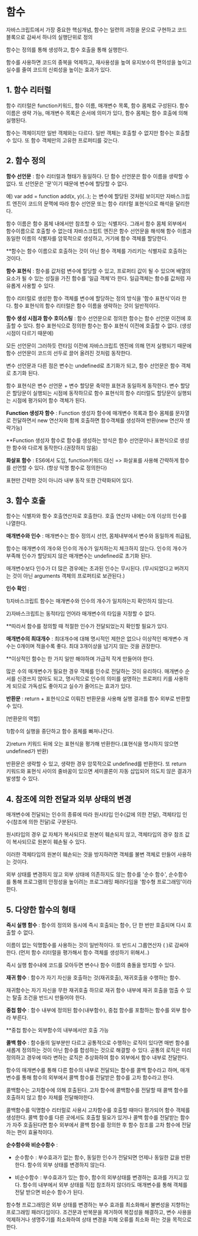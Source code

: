 # 함수

자바스크립트에서 가장 중요한 핵심개념, 함수는 일련의 과정을 문으로 구현하고 코드 블록으로 감싸서 하나의 실행단위로 정의

함수는 정의를 통해 생성하고, 함수 호출을 통해 실행한다.

함수를 사용하면 코드의 중복을 억제하고, 재사용성을 높여 유지보수의 편의성을 높이고 실수를 줄여 코드의 신뢰성을 높이는 효과가 있다.

## 1. 함수 리터럴

함수 리터럴은 function키워드, 함수 이름, 매개변수 목록, 함수 몸체로 구성된다. 함수이름은 생략 가능, 매개변수 목록은 순서에 의미가 있다, 함수 몸체는 함수 호출에 의해 실행된다.
 
함수는 객체이지만 일반 객체와는 다르다. 일반 객체는 호출할 수 없지만 함수는 호출할 수 있다. 또 함수 객체만의 고유한 프로퍼티를 갖는다.

## 2. 함수 정의

__함수 선언문__ : 함수 리터럴과 형태가 동일하다. 단 함수 선언문은 함수 이름을 생략할 수 없다.  또 선언문은 '문'이기 때문에 변수에 할당할 수 없다. 

예) var add = function add(x, y){..}; 는 변수에 할당된 것처럼 보이지만 자바스크립트 엔진이 코드의 문맥에 따라 함수 선언문 또는 함수 리터럴 표현식으로 해석을 달리한다.

함수 이름은 함수 몸체 내에서만 참조할 수 있는 식별자다. 그래서 함수 몸체 외부에서 함수이름으로 호출할 수 없는데 자바스크립트 엔진은 함수 선언문을 해석해 함수 이름과 동일한 이름의 식별자를 암묵적으로 생성하고, 거기에 함수 객체를 할당한다.

**함수는 함수 이름으로 호출하는 것이 아닌 함수 객체를 가리키는 식별자로 호출하는 것이다.

__함수 표현식__ : 함수를 값처럼 변수에 할당할 수 있고, 프로퍼티 값이 될 수 있으며 배열의 요소가 될 수 있는 성질을 가진 함수를 '일급 객체'라 한다. 일급객체는 함수를 값처럼 자유롭게 사용할 수 있다.

함수 리터럴로 생성한 함수 객체를 변수에 할당하는 정의 방식을 '함수 표현식'이라 한다. 함수 표현식의 함수 리터럴은 함수 이름을 생략하는 것이 일반적이다.

__함수 생성 시점과 함수 호이스팅__ : 함수 선언문으로 정의한 함수는 함수 선언문 이전에 호출할 수 있다. 함수 표현식으로 정의한 함수는 함수 표현식 이전에 호출할 수 없다. (생성 시점이 다르기 때문에)

모든 선언문이 그러하듯 런타임 이전에 자바스크립트 엔진에 의해 먼저 실행되기 때문에 함수 선언문이 코드의 선두로 끌어 올려진 것처럼 동작한다.

변수 선언문과 다른 점은 변수는 undefined로 초기화가 되고, 함수 선언문은 함수 객체로 초기화 된다.

함수 표현식은 변수 선언문 + 변수 할당문 축약한 표현과 동일하게 동작한다. 변수 할당은 할당문이 실행되는 시점에 동작하므로 함수 표현식의 함수 리터럴도 할당문이 실행되는 시점에 평가되어 함수 객체가 된다.

__Function 생성자 함수__ :  Function 생성자 함수에 매개변수 목록과 함수 몸체를 문자열로 전달하면서 new 연산자와 함께 호출하면 함수객체를 생성하여 반환(new 연산자 생략가능)

**Function 생성자 함수로 함수를 생성하는 방식은 함수 선언문이나 표현식으로 생성한 함수와 다르게 동작한다.(권장하지 않음)

__화살표 함수__ : ES6에서 도입, function키워드 대신 => 화살표를 사용해 간략하게 함수를 선언할 수 있다. (항상 익명 함수로 정의한다)

표현만 간략한 것이 아니라 내부 동작 또한 간략화되어 있다.

## 3. 함수 호출

함수는 식별자와 함수 호출연산자로 호출한다. 호출 연산자 내에는 0개 이상의 인수를 나열한다.

__매개변수와 인수__ : 매개변수는 함수 정의시 선언, 몸체내부에서 변수와 동일하게 취급됨, 

함수는 매개변수의 개수와 인수의 개수가 일치하는지 체크하지 않는다. 인수의 개수가 부족해 인수가 할당되지 않은 매개변수는 undefined로 초기화 된다. 

매개변수보다 인수가 더 많은 경우에는 초과된 인수는 무시된다. (무시되었다고 버려지는 것이 아닌 arguments 객체의 프로퍼티로 보관된다.)

__인수 확인__ : 

1)자바스크립트 함수는 매개변수와 인수의 개수가 일치하는지 확인하지 않는다.

2)자바스크립트는 동적타입 언어라 매개변수의 타입을 지정할 수 없다.

**따라서 함수를 정의할 때 적절한 인수가 전달되었는지 확인할 필요가 있다.

__매개변수의 최대개수__ : 최대개수에 대해 명시적인 제한은 없으나 이상적인 매개변수 개수는 0개이며 적을수록 좋다. 최대 3개이상을 넘기지 않는 것을 권장한다.

**이상적인 함수는 한 가지 일만 해야하며 가급적 작게 만들어야 한다.

많은 수의 매개변수가 필요한 경우 객체를 인수로 전달하는 것이 유리하다.  매개변수 순서를 신경쓰지 않아도 되고, 명시적으로 인수의 의미를 설명하는 프로퍼티 키를 사용하게 되므로 가독성도 좋아지고 실수가 줄어드는 효과가 있다.

__반환문__ : return + 표현식으로 이뤄진 반환문을 사용해 실행 결과를 함수 외부로 반환할 수 있다. 

[반환문의 역할]

1)함수의 실행을 중단하고 함수 몸체를 빠져나간다.

2)return 키워드 뒤에 오는 표현식을 평가해 반환한다.(표현식을 명시하지 않으면 undefined가 반환)

반환문은 생략할 수 있고, 생략한 경우 암묵적으로 undefined를 반환한다. 또 return 키워드와 표현식 사이의 줄바꿈이 있으면 세미콜론이 자동 삽입되어 의도치 않은 결과가 발생할 수 있다.

## 4. 참조에 의한 전달과 외부 상태의 변경

매개변수에 전달되는 인수의 종류에 따라 원시타입 인수(값에 의한 전달), 객체타입 인수(참조에 의한 전달)로 구분된다.

원시타입의 경우 값 자체가 복사되므로 원본이 훼손되지 않고, 객체타입의 경우 참조 값이 복사되므로 원본이 훼손될 수 있다.

이러한 객체타입의 원본이 훼손되는 것을 방지하려면 객체를 불변 객체로 만들어 사용하는 것이다. 

외부 상태를 변경하지 않고 외부 상태에 의존하지도 않는 함수를 '순수 함수', 순수함수를 통해 프로그램의 안정성을 높이려는 프로그래밍 패러다임을 '함수형 프로그래밍'이라 한다.

## 5. 다양한 함수의 형태

__즉시 실행 함수__ : 함수의 정의와 동시에 즉시 호출되는 함수, 단 한 번만 호출되며 다시 호출할 수 없다.

이름이 없는 익명함수를 사용하는 것이 일반적이다. 또 반드시 그룹연산자 ( )로 감싸야 한다. (먼저 함수 리터럴을 평가해서 함수 객체를 생성하기 위해서..)

즉시 실행 함수내에 코드를 모아두면 변수나 함수 이름의 충돌을 방지할 수 있다.

__재귀 함수__ : 함수가 자기 자신을 호출하는 것(재귀호출), 재귀호출을 수행하는 함수. 

재귀함수는 자기 자신을 무한 재귀호출 하므로 재귀 함수 내부에 재귀 호출을 멈출 수 있는 탈출 조건을 반드시 만들어야 한다.

__중첩 함수__ : 함수 내부에 정의된 함수(내부함수), 중첩 함수를 포함하는 함수를 외부 함수라 부른다.

**중첩 함수는 외부함수의 내부에서만 호출 가능

__콜백 함수__ : 함수들의 일부분만 다르고 공통적으로 수행하는 로직이 있다면 매번 함수를 새롭게 정의하는 것이 아닌 함수를 합성하는 것으로 해결할 수 있다. 공통의 로직은 미리 정의하고 경우에 따라 변하는 로직은 추상화하여 함수 외부에서 함수 내부로 전달한다.

함수의 매개변수를 통해 다른 함수의 내부로 전달되는 함수를 콜백 함수라고 하며, 매개변수를 통해 함수의 외부에서 콜백 함수를 전달받은 함수를 고차 함수라고 한다.

콜백함수는 고차함수에 의해 호출된다. 고차 함수에 콜백함수를 전달할 때 콜백 함수를 호출하지 않고 함수 자체를 전달해야한다.

콜백함수를 익명함수 리터럴로 사용시 고차함수를 호출할 때마다 평가되어 함수 객체를 생성한다. 콜백 함수를 다른 곳에서도 호출할 필요가 있거나 콜백 함수를 전달받는 함수가 자주 호출된다면 함수 외부에서 콜백 함수를 정의한 후 함수 참조를 고차 함수에 전달하는 편이 효율적이다. 

__순수함수와 비순수함수__ : 

* 순수함수 : 부수효과가 없는 함수, 동일한 인수가 전달되면 언제나 동일한 값을 반환한다. 함수의 외부 상태를 변경하지 않는다.

* 비순수함수 : 부수효과가 있는 함수, 함수의 외부상태를 변경하는 효과를 가지고 있다. 함수의 내부에서 외부 상태를 직접 참조하지 않더라도 매개변수를 통해 객체를 전달 받으면 비순수 함수가 된다.

함수형 프로그래밍은 외부 상태를 변경하는 부수 효과를 최소화해서 불변성을 지향하는 프로그래밍 패러다임이다. 조건문과 반복문을 제거하여 복잡성을 해결하고, 변수 사용을 억제하거나 생명주기를 최소화하여 상태 변경을 피해 오류를 최소화 하는 것을 목적으로 한다.